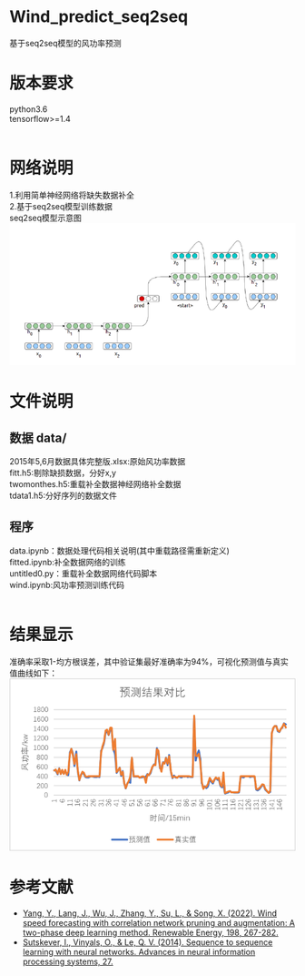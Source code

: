 # Wind_predict_seq2seq
基于seq2seq模型的风功率预测<br>

# 版本要求
python3.6<br>
tensorflow>=1.4<br><br>
# 网络说明
1.利用简单神经网络将缺失数据补全<br>
2.基于seq2seq模型训练数据<br>
seq2seq模型示意图<br>
![](https://github.com/LeslieZhoa/Wind_predict_seq2seq/blob/master/img/1.png)

# 文件说明
## 数据 data/
2015年5,6月数据具体完整版.xlsx:原始风功率数据<br>
fitt.h5:剔除缺损数据，分好x,y<br>
twomonthes.h5:重载补全数据神经网络补全数据<br>
tdata1.h5:分好序列的数据文件<br>
## 程序
data.ipynb：数据处理代码相关说明(其中重载路径需重新定义)<br>
fitted.ipynb:补全数据网络的训练<br>
untitled0.py：重载补全数据网络代码脚本<br>
wind.ipynb:风功率预测训练代码<br><br>
# 结果显示
准确率采取1-均方根误差，其中验证集最好准确率为94%，可视化预测值与真实值曲线如下：<br>
![](https://github.com/LeslieZhoa/Wind_predict_seq2seq/blob/master/img/show.png)
# 参考文献

* [Yang, Y., Lang, J., Wu, J., Zhang, Y., Su, L., & Song, X. (2022). Wind speed forecasting with correlation network pruning and augmentation: A two-phase deep learning method. Renewable Energy, 198, 267-282.](https://www.sciencedirect.com/science/article/pii/S0960148122011351)
* [Sutskever, I., Vinyals, O., & Le, Q. V. (2014). Sequence to sequence learning with neural networks. Advances in neural information processing systems, 27.](https://proceedings.neurips.cc/paper_files/paper/2014/hash/a14ac55a4f27472c5d894ec1c3c743d2-Abstract.html)
